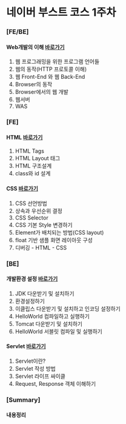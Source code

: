 # 네이버 부스트 코스 1주차

### [FE/BE]

#### Web개발의 이해 [바로가기](./1-Web-Intro/README.md)

1. 웹 프로그래밍을 위한 프로그램 언어들
2. 웹의 동작(HTTP 프로토콜 이해)
3. 웹 Front-End 와 웹 Back-End
4. Browser의 동작
5. Browser에서의 웹 개발
6. 웹서버
7. WAS

### [FE]

#### HTML [바로가기](./2-HTML/README.md)

1. HTML Tags
2. HTML Layout 태그
3. HTML 구조설계
4. class와 id 설계

#### CSS [바로가기](./3-CSS/README.md)

1. CSS 선언방법
2. 상속과 우선순위 결정
3. CSS Selector
4. CSS 기본 Style 변경하기
5. Element가 배치되는 방법(CSS layout)
6. float 기반 샘플 화면 레이아웃 구성
7. 디버깅 - HTML - CSS

### [BE]

#### 개발환경 설정 [바로가기](./4-Develop-Environment/README.md)

1. JDK 다운받기 및 설치하기
2. 환경설정하기
3. 이클립스 다운받기 및 설치하고 인코딩 설정하기
4. HelloWorld 컴파일하고 실행하기
5. Tomcat 다운받기 및 설치하기
6. HelloWorld 서블릿 컴파일 및 실행하기

#### Servlet [바로가기](./5-Servlet/README.md)

1. Servlet이란?
2. Servlet 작성 방법
3. Servlet 라이프 싸이클
4. Request, Response 객체 이해하기

### [Summary] 

#### 내용정리

 

